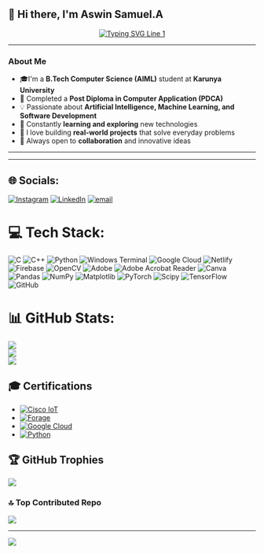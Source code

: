 

## 👋 Hi there, I'm Aswin Samuel.A

<!-- Typing SVGs -->
<p align="center">
  <a href="https://git.io/typing-svg">
    <img src="https://readme-typing-svg.demolab.com?font=Fira+Code&pause=1000&color=00FF00&width=750&lines=AI%2FML+Intern+%7C+Building+Solutions+for+a+Better+Tomorrow" alt="Typing SVG Line 1" />
  </a><br/>
</p>

---

### About Me

- 🎓I'm a **B.Tech Computer Science (AIML)** student at **Karunya University**  
- 📜 Completed a **Post Diploma in Computer Application (PDCA)**  
- 💡 Passionate about **Artificial Intelligence, Machine Learning, and Software Development**  
- 🌱 Constantly **learning and exploring** new technologies  
- 🚀 I love building **real-world projects** that solve everyday problems  
- 🤝 Always open to **collaboration** and innovative ideas  

---

---


## 🌐 Socials:
[![Instagram](https://img.shields.io/badge/Instagram-%23E4405F.svg?logo=Instagram&logoColor=white)](https://instagram.com/aswin_samuel__) [![LinkedIn](https://img.shields.io/badge/LinkedIn-%230077B5.svg?logo=linkedin&logoColor=white)](https://linkedin.com/in/aswinsamuel) [![email](https://img.shields.io/badge/Email-D14836?logo=gmail&logoColor=white)](mailto:aswinsamuelofficial@gmail.com) 

# 💻 Tech Stack:
![C](https://img.shields.io/badge/c-%2300599C.svg?style=for-the-badge&logo=c&logoColor=white) ![C++](https://img.shields.io/badge/c++-%2300599C.svg?style=for-the-badge&logo=c%2B%2B&logoColor=white) ![Python](https://img.shields.io/badge/python-3670A0?style=for-the-badge&logo=python&logoColor=ffdd54) ![Windows Terminal](https://img.shields.io/badge/Windows%20Terminal-%234D4D4D.svg?style=for-the-badge&logo=windows-terminal&logoColor=white) ![Google Cloud](https://img.shields.io/badge/GoogleCloud-%234285F4.svg?style=for-the-badge&logo=google-cloud&logoColor=white) ![Netlify](https://img.shields.io/badge/netlify-%23000000.svg?style=for-the-badge&logo=netlify&logoColor=#00C7B7) ![Firebase](https://img.shields.io/badge/firebase-%23039BE5.svg?style=for-the-badge&logo=firebase) ![OpenCV](https://img.shields.io/badge/opencv-%23white.svg?style=for-the-badge&logo=opencv&logoColor=white) ![Adobe](https://img.shields.io/badge/adobe-%23FF0000.svg?style=for-the-badge&logo=adobe&logoColor=white) ![Adobe Acrobat Reader](https://img.shields.io/badge/Adobe%20Acrobat%20Reader-EC1C24.svg?style=for-the-badge&logo=Adobe%20Acrobat%20Reader&logoColor=white) ![Canva](https://img.shields.io/badge/Canva-%2300C4CC.svg?style=for-the-badge&logo=Canva&logoColor=white) ![Pandas](https://img.shields.io/badge/pandas-%23150458.svg?style=for-the-badge&logo=pandas&logoColor=white) ![NumPy](https://img.shields.io/badge/numpy-%23013243.svg?style=for-the-badge&logo=numpy&logoColor=white) ![Matplotlib](https://img.shields.io/badge/Matplotlib-%23ffffff.svg?style=for-the-badge&logo=Matplotlib&logoColor=black) ![PyTorch](https://img.shields.io/badge/PyTorch-%23EE4C2C.svg?style=for-the-badge&logo=PyTorch&logoColor=white) ![Scipy](https://img.shields.io/badge/SciPy-%230C55A5.svg?style=for-the-badge&logo=scipy&logoColor=%white) ![TensorFlow](https://img.shields.io/badge/TensorFlow-%23FF6F00.svg?style=for-the-badge&logo=TensorFlow&logoColor=white) ![GitHub](https://img.shields.io/badge/github-%23121011.svg?style=for-the-badge&logo=github&logoColor=white)
# 📊 GitHub Stats:
![](https://github-readme-stats.vercel.app/api?username=aswinsamuel-codes&theme=dark&hide_border=false&include_all_commits=false&count_private=false)<br/>
![](https://nirzak-streak-stats.vercel.app/?user=aswinsamuel-codes&theme=dark&hide_border=false)<br/>
![](https://github-readme-stats.vercel.app/api/top-langs/?username=aswinsamuel-codes&theme=dark&hide_border=false&include_all_commits=false&count_private=false&layout=compact)
## 🎓 Certifications

- [![Cisco IoT](https://img.shields.io/badge/Cisco-IoT%20%26%20Digital%20Transformation-blue?style=flat-square&logo=cisco)](https://www.credly.com/badges/YOUR_CREDENTIAL_LINK)  
- [![Forage](https://img.shields.io/badge/Forage-Solutions%20Architecture%20Simulation-brightgreen?style=flat-square)](https://www.theforage.com/credentials/YOUR_LINK)
- [![Google Cloud](https://img.shields.io/badge/Google%20Cloud-Cloud%20Engineering-lightgrey?style=flat-square&logo=google-cloud)](YOUR_CERTIFICATE_LINK)
- [![Python](https://img.shields.io/badge/Python%20Developer-Certificate-yellow?style=flat-square&logo=python)](YOUR_CERTIFICATE_LINK)


## 🏆 GitHub Trophies
![](https://github-profile-trophy.vercel.app/?username=aswinsamuel-codes&theme=gruvbox&no-frame=false&no-bg=true&margin-w=4)

### 🔝 Top Contributed Repo
![](https://github-contributor-stats.vercel.app/api?username=aswinsamuel-codes&limit=5&theme=dark&combine_all_yearly_contributions=true)

---
[![](https://visitcount.itsvg.in/api?id=aswinsamuel-codes&icon=8&color=5)](https://visitcount.itsvg.in)


<!-- Proudly created with GPRM ( https://gprm.itsvg.in ) -->

